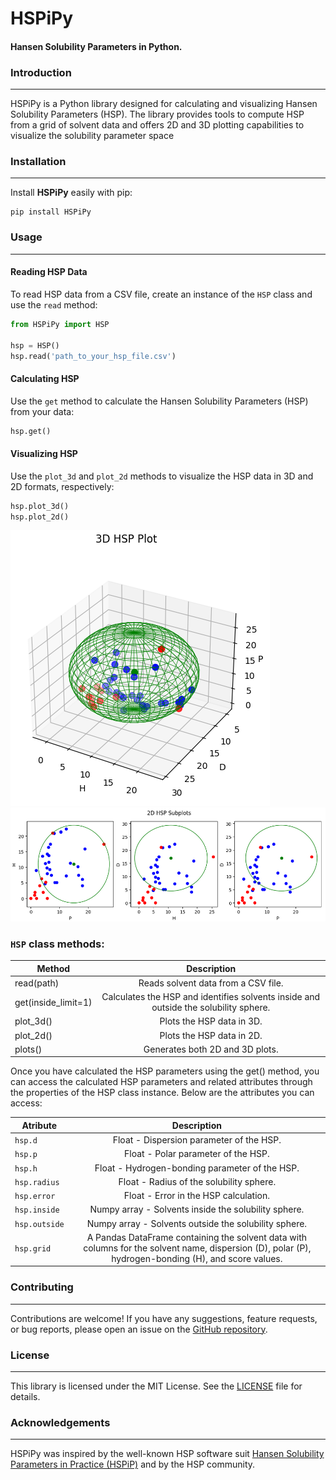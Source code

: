 # HSPiPy

#### Hansen Solubility Parameters in Python.

### Introduction
---------------

HSPiPy is a Python library designed for calculating and visualizing Hansen Solubility Parameters (HSP). The library provides tools to compute HSP from a grid of solvent data and offers 2D and 3D plotting capabilities to visualize the solubility parameter space


### Installation
---------------

Install **HSPiPy** easily with pip:

```
pip install HSPiPy
```


### Usage
--------

#### Reading HSP Data

To read HSP data from a CSV file, create an instance of the `HSP` class and use the `read` method:
```python
from HSPiPy import HSP

hsp = HSP()
hsp.read('path_to_your_hsp_file.csv')

```


#### Calculating HSP

Use the `get` method to calculate the Hansen Solubility Parameters (HSP) from your data:
```python
hsp.get()

```

#### Visualizing HSP

Use the `plot_3d` and `plot_2d` methods to visualize the HSP data in 3D and 2D formats, respectively:
```python
hsp.plot_3d()
hsp.plot_2d()

```
![3dHSP](https://github.com/Gnpd/HSPiPy/blob/main/3dPlot.png)
![2dHSP](https://github.com/Gnpd/HSPiPy/blob/main/2dPlot.png)

### `HSP` class methods:
| Method              |      Description                                                                       |  
|---------------------|:--------------------------------------------------------------------------------------:|
| read(path)          |  Reads solvent data from a CSV file.                                                   |
| get(inside_limit=1) |  Calculates the HSP and identifies solvents inside and outside the solubility sphere.  |
| plot_3d()           |  Plots the HSP data in 3D.                                                             |
| plot_2d()           |  Plots the HSP data in 2D.                                                             | 
| plots()             |  Generates both 2D and 3D plots.                                                       | 

Once you have calculated the HSP parameters using the get() method, you can access the calculated HSP parameters and related attributes through the properties of the HSP class instance. Below are the attributes you can access:

| Atribute      |      Description                                                                                                                                       |  
|---------------|:------------------------------------------------------------------------------------------------------------------------------------------------------:|
| `hsp.d`       |  Float - Dispersion parameter of the HSP.                                                                                                              |
| `hsp.p`       |  Float - Polar parameter of the HSP.                                                                                                                   |
| `hsp.h`       |  Float - Hydrogen-bonding parameter of the HSP.                                                                                                        |
| `hsp.radius`  |  Float - Radius of the solubility sphere.                                                                                                              | 
| `hsp.error`   |  Float - Error in the HSP calculation.                                                                                                                 | 
| `hsp.inside`  |  Numpy array - Solvents inside the solubility sphere.                                                                                                  | 
| `hsp.outside` |  Numpy array - Solvents outside the solubility sphere.                                                                                                 | 
| `hsp.grid`    |  A Pandas DataFrame containing the solvent data with columns for the solvent name, dispersion (D), polar (P), hydrogen-bonding (H), and score values.  | 

    

### Contributing
----------------

Contributions are welcome! If you have any suggestions, feature requests, or bug reports, please open an issue on the [GitHub repository](https://github.com/Gnpd/HSPiPy/issues).


### License
-----------

This library is licensed under the MIT License. See the [LICENSE](https://github.com/Gnpd/HSPiPy/blob/main/LICENSE) file for details.

### Acknowledgements
----------------

HSPiPy was inspired by the well-known HSP software suit [Hansen Solubility Parameters in Practice (HSPiP)](https://www.hansen-solubility.com/HSPiP/) and by the HSP community.

